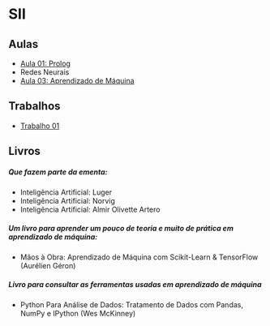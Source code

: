 # SII

## Aulas

 * [Aula 01: Prolog](sii_files/aulas/01-prolog/aula-prolog.html)
 * Redes Neurais
 * [Aula 03: Aprendizado de Máquina](sii_files/aulas/03-aprendizado_maquina/introducao.md)

## Trabalhos

 * [Trabalho 01](sii_files/trabalhos/01/trabalhoProlog_mindist.md)

## Livros

##### Que fazem parte da ementa:
- Inteligência Artificial: Luger
- Inteligência Artificial: Norvig
- Inteligência Artificial: Almir Olivette Artero

##### Um livro para aprender um pouco de teoria e muito de prática em aprendizado de máquina:

- Mãos à Obra: Aprendizado de Máquina com Scikit-Learn & TensorFlow (Aurélien Géron)

##### Livro para consultar as ferramentas usadas em aprendizado de máquina

 - Python Para Análise de Dados: Tratamento de Dados com Pandas, NumPy e IPython (Wes McKinney)
